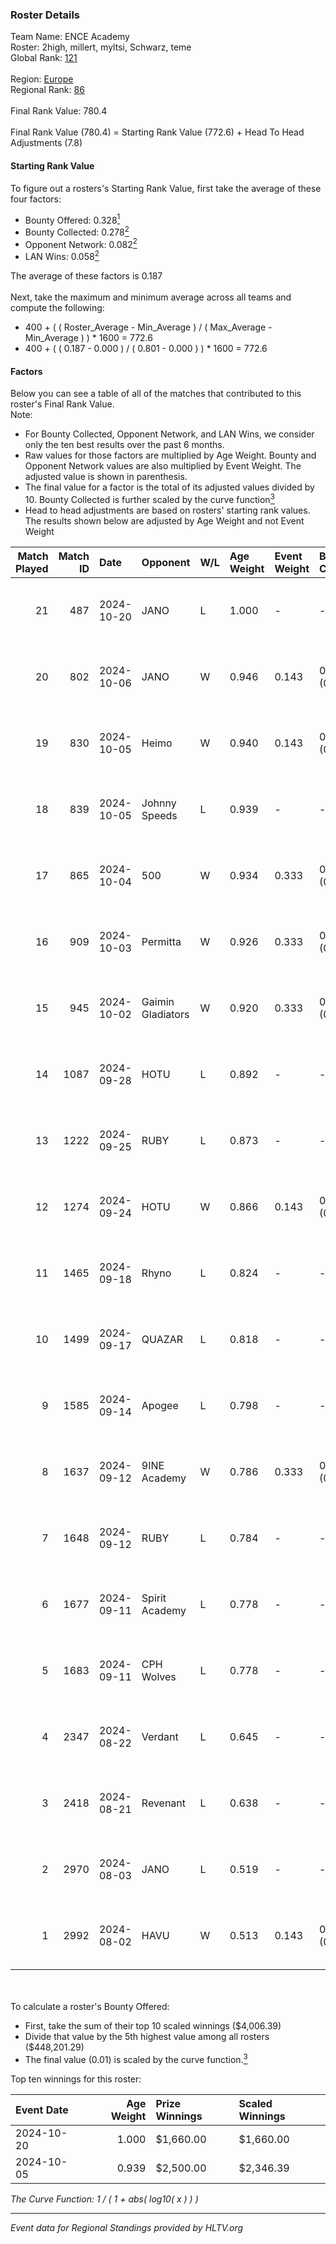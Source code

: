 ### Roster Details<br />
Team Name: ENCE Academy<br />
Roster: 2high, millert, myltsi, Schwarz, teme<br />
Global Rank: [121](../../standings_global_2024_11_13.md)<br />
<br />
Region: [Europe]( ../../standings_europe_2024_11_13.md)<br />
Regional Rank: [86]( ../../standings_europe_2024_11_13.md)<br />
<br />
Final Rank Value:  780.4<br />
<br />
Final Rank Value (780.4) = Starting Rank Value (772.6) + Head To Head Adjustments (7.8)<br />

#### Starting Rank Value<br />
To figure out a rosters's Starting Rank Value, first take the average of these four factors:<br />
- Bounty Offered: 0.328[<sup>1</sup>](#table2)
- Bounty Collected: 0.278[<sup>2</sup>](#table1)
- Opponent Network: 0.082[<sup>2</sup>](#table1)
- LAN Wins: 0.058[<sup>2</sup>](#table1)

The average of these factors is 0.187<br />
<br />
Next, take the maximum and minimum average across all teams and compute the following:<br />
- 400 + ( ( Roster_Average - Min_Average ) / ( Max_Average - Min_Average ) ) * 1600 = 772.6
- 400 + ( ( 0.187 - 0.000 ) / ( 0.801 - 0.000 ) ) * 1600 = 772.6


#### Factors<br />
Below you can see a table of all of the matches that contributed to this roster's Final Rank Value.<br />
Note:<br />

- For Bounty Collected, Opponent Network, and LAN Wins, we consider only the ten best results over the past 6 months.
- Raw values for those factors are multiplied by Age Weight. Bounty and Opponent Network values are also multiplied by Event Weight. The adjusted value is shown in parenthesis.
- The final value for a factor is the total of its adjusted values divided by 10. Bounty Collected is further scaled by the curve function[<sup>3</sup>](#curveFunction)
- Head to head adjustments are based on rosters' starting rank values. The results shown below are adjusted by Age Weight and not Event Weight
<span id="table1"></span><br />


| Match Played | Match ID | Date       | Opponent          | W/L | Age Weight | Event Weight | Bounty Collected | Opponent Network | LAN Wins  | H2H Adj. | Roster                                |
| -: | -: | :- | :- | :- | :- | :- | :- | :- | :- | -: | :- |
|           21 |      487 | 2024-10-20 | JANO              | L   | 1.000      | -            | -                | -                | -         |    -9.54 | 2high, millert, myltsi, Schwarz, teme |
|           20 |      802 | 2024-10-06 | JANO              | W   | 0.946      | 0.143        | 0.030 (0.004)    | 0.162 (0.022)    | 0 (0.000) |    20.35 | 2high, millert, myltsi, Schwarz, teme |
|           19 |      830 | 2024-10-05 | Heimo             | W   | 0.940      | 0.143        | 0.001 (0.000)    | 0.148 (0.020)    | 0 (0.000) |    10.29 | 2high, millert, myltsi, Schwarz, teme |
|           18 |      839 | 2024-10-05 | Johnny Speeds     | L   | 0.939      | -            | -                | -                | -         |    -5.66 | 2high, millert, myltsi, Schwarz, teme |
|           17 |      865 | 2024-10-04 | 500               | W   | 0.934      | 0.333        | 0.022 (0.007)    | 0.621 (0.193)    | 0 (0.000) |    21.09 | 2high, millert, myltsi, Schwarz, teme |
|           16 |      909 | 2024-10-03 | Permitta          | W   | 0.926      | 0.333        | 0.030 (0.009)    | 1.000 (0.309)    | 0 (0.000) |    22.36 | 2high, millert, myltsi, Schwarz, teme |
|           15 |      945 | 2024-10-02 | Gaimin Gladiators | W   | 0.920      | 0.333        | 0.016 (0.005)    | 0.703 (0.215)    | 0 (0.000) |    21.69 | 2high, millert, myltsi, Schwarz, teme |
|           14 |     1087 | 2024-09-28 | HOTU              | L   | 0.892      | -            | -                | -                | -         |    -9.77 | 2high, millert, myltsi, Schwarz, teme |
|           13 |     1222 | 2024-09-25 | RUBY              | L   | 0.873      | -            | -                | -                | -         |   -10.73 | 2high, millert, myltsi, Schwarz, teme |
|           12 |     1274 | 2024-09-24 | HOTU              | W   | 0.866      | 0.143        | 0.003 (0.000)    | 0.489 (0.060)    | 0 (0.000) |    17.44 | 2high, millert, myltsi, Schwarz, teme |
|           11 |     1465 | 2024-09-18 | Rhyno             | L   | 0.824      | -            | -                | -                | -         |    -9.85 | 2high, millert, myltsi, Schwarz, teme |
|           10 |     1499 | 2024-09-17 | QUAZAR            | L   | 0.818      | -            | -                | -                | -         |   -13.49 | 2high, millert, myltsi, Schwarz, teme |
|            9 |     1585 | 2024-09-14 | Apogee            | L   | 0.798      | -            | -                | -                | -         |    -8.99 | 2high, millert, myltsi, Schwarz, teme |
|            8 |     1637 | 2024-09-12 | 9INE Academy      | W   | 0.786      | 0.333        | 0.000 (0.000)    | 0.000 (0.000)    | 0 (0.000) |     3.17 | 2high, millert, myltsi, Schwarz, teme |
|            7 |     1648 | 2024-09-12 | RUBY              | L   | 0.784      | -            | -                | -                | -         |   -11.45 | 2high, millert, myltsi, Schwarz, teme |
|            6 |     1677 | 2024-09-11 | Spirit Academy    | L   | 0.778      | -            | -                | -                | -         |    -4.68 | 2high, millert, myltsi, Schwarz, teme |
|            5 |     1683 | 2024-09-11 | CPH Wolves        | L   | 0.778      | -            | -                | -                | -         |    -9.63 | 2high, millert, myltsi, Schwarz, teme |
|            4 |     2347 | 2024-08-22 | Verdant           | L   | 0.645      | -            | -                | -                | -         |    -6.33 | 2high, millert, myltsi, Schwarz, teme |
|            3 |     2418 | 2024-08-21 | Revenant          | L   | 0.638      | -            | -                | -                | -         |    -7.15 | 2high, millert, myltsi, Schwarz, teme |
|            2 |     2970 | 2024-08-03 | JANO              | L   | 0.519      | -            | -                | -                | -         |    -4.47 | 2high, millert, myltsi, Schwarz, teme |
|            1 |     2992 | 2024-08-02 | HAVU              | W   | 0.513      | 0.143        | 0.000 (0.000)    | 0.031 (0.002)    | 1 (0.513) |     3.11 | 2high, millert, myltsi, Schwarz, teme |

<br />
<span id="table2"></span><br />
To calculate a roster's Bounty Offered:<br />

- First, take the sum of their top 10 scaled winnings ($4,006.39)
- Divide that value by the 5th highest value among all rosters ($448,201.29)
- The final value (0.01) is scaled by the curve function.[<sup>3</sup>](#curveFunction)

Top ten winnings for this roster:<br />

| Event Date | Age Weight | Prize Winnings | Scaled Winnings |
| :- | -: | :- | :- |
| 2024-10-20 |      1.000 | $1,660.00      | $1,660.00       |
| 2024-10-05 |      0.939 | $2,500.00      | $2,346.39       |


<span id="curveFunction"></span>_The Curve Function: 1 / ( 1 + abs( log10( x ) ) )_<br />

---
_Event data for Regional Standings provided by HLTV.org_<br />
